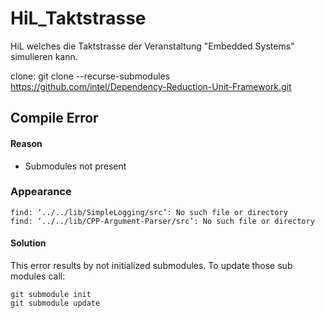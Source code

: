# HiL_Taktstrasse

HiL welches die Taktstrasse der Veranstaltung "Embedded Systems" simulieren kann.

clone: git clone --recurse-submodules https://github.com/intel/Dependency-Reduction-Unit-Framework.git 

## Compile Error
#### Reason
* Submodules not present
### Appearance

    find: ‘../../lib/SimpleLogging/src’: No such file or directory
    find: ‘../../lib/CPP-Argument-Parser/src’: No such file or directory
#### Solution
This error results by not initialized submodules. To update those sub modules call:

    git submodule init
    git submodule update
